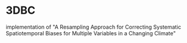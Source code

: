 # 3DBC
implementation of "A Resampling Approach for Correcting Systematic Spatiotemporal Biases for Multiple Variables in a Changing Climate"
